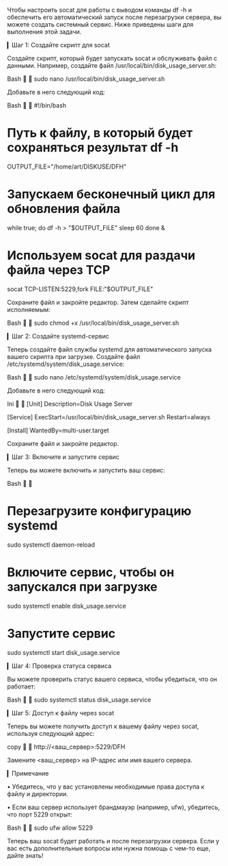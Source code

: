 Чтобы настроить socat для работы с выводом команды df -h и обеспечить его автоматический запуск после перезагрузки сервера, вы можете создать системный сервис. Ниже приведены шаги для выполнения этой задачи.

▎Шаг 1: Создайте скрипт для socat

Создайте скрипт, который будет запускать socat и обслуживать файл с данными. Например, создайте файл /usr/local/bin/disk_usage_server.sh:

Bash


sudo nano /usr/local/bin/disk_usage_server.sh


Добавьте в него следующий код:

Bash


#!/bin/bash

# Путь к файлу, в который будет сохраняться результат df -h
OUTPUT_FILE="/home/art/DISKUSE/DFH"

# Запускаем бесконечный цикл для обновления файла
while true; do
    df -h > "$OUTPUT_FILE"
    sleep 60
done &
# Используем socat для раздачи файла через TCP
socat TCP-LISTEN:5229,fork FILE:"$OUTPUT_FILE"


Сохраните файл и закройте редактор. Затем сделайте скрипт исполняемым:

Bash


sudo chmod +x /usr/local/bin/disk_usage_server.sh


▎Шаг 2: Создайте systemd-сервис

Теперь создайте файл службы systemd для автоматического запуска вашего скрипта при загрузке. Создайте файл /etc/systemd/system/disk_usage.service:

Bash


sudo nano /etc/systemd/system/disk_usage.service


Добавьте в него следующий код:

Ini


[Unit]
Description=Disk Usage Server

[Service]
ExecStart=/usr/local/bin/disk_usage_server.sh
Restart=always

[Install]
WantedBy=multi-user.target


Сохраните файл и закройте редактор.

▎Шаг 3: Включите и запустите сервис

Теперь вы можете включить и запустить ваш сервис:

Bash


# Перезагрузите конфигурацию systemd
sudo systemctl daemon-reload

# Включите сервис, чтобы он запускался при загрузке
sudo systemctl enable disk_usage.service

# Запустите сервис
sudo systemctl start disk_usage.service


▎Шаг 4: Проверка статуса сервиса

Вы можете проверить статус вашего сервиса, чтобы убедиться, что он работает:

Bash


sudo systemctl status disk_usage.service


▎Шаг 5: Доступ к файлу через socat

Теперь вы можете получить доступ к вашему файлу через socat, используя следующий адрес:

copy


http://<ваш_сервер>:5229/DFH


Замените <ваш_сервер> на IP-адрес или имя вашего сервера.

▎Примечание

• Убедитесь, что у вас установлены необходимые права доступа к файлу и директории.

• Если ваш сервер использует брандмауэр (например, ufw), убедитесь, что порт 5229 открыт:

Bash


sudo ufw allow 5229


Теперь ваш socat будет работать и после перезагрузки сервера. Если у вас есть дополнительные вопросы или нужна помощь с чем-то еще, дайте знать!
